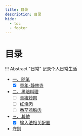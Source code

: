 ```yaml
---
title: 目录
description: 目录
hide:
  - toc
  - footer
---
```


# 目录

!!! Abstract "日常"
    记录个人日常生活

- <a class="navigation" href="随笔/">一、随笔</a>
    - [x] <a class="navigation" href="随笔/童年-静林寺/">童年-静林寺</a>
- <a class="navigation" href="厨艺/">二、黑暗料理</a>
    - [ ] <a class="navigation" href="厨艺/青椒炒肉/">青椒炒肉</a>
    - [ ] <a class="navigation" href="厨艺/红烧肉/">红烧肉</a>
    - [ ] <a class="navigation" href="厨艺/番茄鸡胸肉/">番茄鸡胸肉</a>
- <a class="navigation" href="其他/">三、其他</a>
    - [x] <a class="navigation" href="其他/输入法相关配置/">输入法相关配置</a>
- <a class="navigation" href="守则/">守则</a>